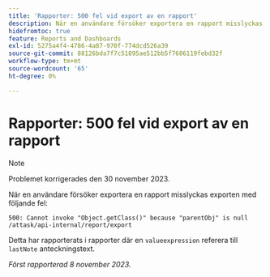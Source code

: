 ```yaml
---
title: 'Rapporter: 500 fel vid export av en rapport'
description: När en användare försöker exportera en rapport misslyckas exporten med ett 500-fel.
hidefromtoc: true
feature: Reports and Dashboards
exl-id: 5275a4f4-4786-4a87-970f-774dcd526a39
source-git-commit: 88126bda7f7c51895ae512bb5f7686119febd32f
workflow-type: tm+mt
source-wordcount: '65'
ht-degree: 0%

---
```


# Rapporter: 500 fel vid export av en rapport

>[!NOTE]
>
>Problemet korrigerades den 30 november 2023.

När en användare försöker exportera en rapport misslyckas exporten med följande fel:

```
500: Cannot invoke "Object.getClass()" because "parentObj" is null /attask/api-internal/report/export
```

Detta har rapporterats i rapporter där en `valueexpression` referera till `lastNote` anteckningstext.

_Först rapporterad 8 november 2023._
